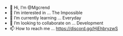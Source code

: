 - 👋 Hi, I’m @Mgcrend
- 👀 I’m interested in ... The Impossible 
- 🌱 I’m currently learning ... Everyday
- 💞️ I’m looking to collaborate on ... Development
- 📫 How to reach me ... <https://discord.gg/HjEhbryzwS>

<!---
Mgcrend/Mgcrend is a ✨ special ✨ repository because its `README.md` (this file) appears on your GitHub profile.
You can click the Preview link to take a look at your changes.
--->
